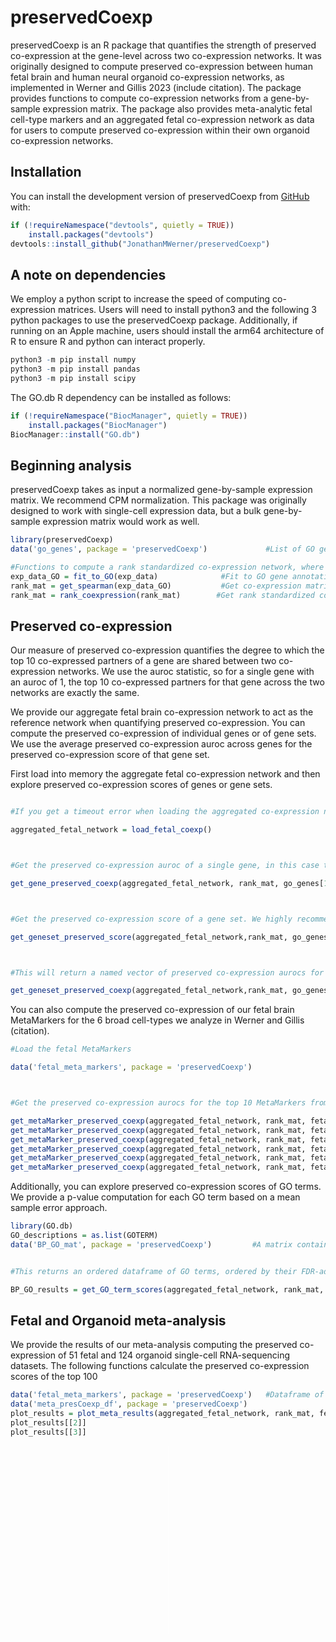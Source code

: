 
<!-- README.md is generated from README.Rmd. Please edit that file -->

# preservedCoexp

<!-- badges: start -->

<!-- badges: end -->

preservedCoexp is an R package that quantifies the strength of preserved
co-expression at the gene-level across two co-expression networks. It
was originally designed to compute preserved co-expression between human
fetal brain and human neural organoid co-expression networks, as
implemented in Werner and Gillis 2023 (include citation). The package
provides functions to compute co-expression networks from a
gene-by-sample expression matrix. The package also provides
meta-analytic fetal cell-type markers and an aggregated fetal
co-expression network as data for users to compute preserved
co-expression within their own organoid co-expression networks.

## Installation

You can install the development version of preservedCoexp from
[GitHub](https://github.com/) with:

``` r
if (!requireNamespace("devtools", quietly = TRUE))
    install.packages("devtools")
devtools::install_github("JonathanMWerner/preservedCoexp")
```

## A note on dependencies

We employ a python script to increase the speed of computing
co-expression matrices. Users will need to install python3 and the
following 3 python packages to use the preservedCoexp package.
Additionally, if running on an Apple machine, users should install the
arm64 architecture of R to ensure R and python can interact properly.

``` r
python3 -m pip install numpy
python3 -m pip install pandas
python3 -m pip install scipy
```

The GO.db R dependency can be installed as follows:

``` r
if (!requireNamespace("BiocManager", quietly = TRUE))
    install.packages("BiocManager")
BiocManager::install("GO.db")

```

## Beginning analysis

preservedCoexp takes as input a normalized gene-by-sample expression
matrix. We recommend CPM normalization. This package was originally
designed to work with single-cell expression data, but a bulk
gene-by-sample expression matrix would work as well.

``` r
library(preservedCoexp)
data('go_genes', package = 'preservedCoexp')             #List of GO gene annotations

#Functions to compute a rank standardized co-expression network, where exp_data is a normalized gene-by-sample expression matrix provided by the user
exp_data_GO = fit_to_GO(exp_data)              #Fit to GO gene annotations
rank_mat = get_spearman(exp_data_GO)           #Get co-expression matrix
rank_mat = rank_coexpression(rank_mat)        #Get rank standardized co-expression matrix
```

## Preserved co-expression

Our measure of preserved co-expression quantifies the degree to which
the top 10 co-expressed partners of a gene are shared between two
co-expression networks. We use the auroc statistic, so for a single gene
with an auroc of 1, the top 10 co-expressed partners for that gene
across the two networks are exactly the same.

We provide our aggregate fetal brain co-expression network to act as the
reference network when quantifying preserved co-expression. You can
compute the preserved co-expression of individual genes or of gene sets.
We use the average preserved co-expression auroc across genes for the
preserved co-expression score of that gene set.

First load into memory the aggregate fetal co-expression network and
then explore preserved co-expression scores of genes or gene sets.

``` r

#If you get a timeout error when loading the aggregated co-expression network, try setting options(timeout=900) to allow longer time for download.

aggregated_fetal_network = load_fetal_coexp()            



#Get the preserved co-expression auroc of a single gene, in this case the first gene in the go_genes gene list

get_gene_preserved_coexp(aggregated_fetal_network, rank_mat, go_genes[1])



#Get the preserved co-expression score of a gene set. We highly recommend setting parallel = T if you work on a multi-core computer to increase speed. For systems with only a few cores (Macbook Pro 8-core), parallel = T may actually be slower, so user's should keep the defualt value. 

get_geneset_preserved_score(aggregated_fetal_network,rank_mat, go_genes[1:10], parallel = T)



#This will return a named vector of preserved co-expression aurocs for all genes in the gene set

get_geneset_preserved_coexp(aggregated_fetal_network,rank_mat, go_genes[1:10], parallel = T)
```

You can also compute the preserved co-expression of our fetal brain
MetaMarkers for the 6 broad cell-types we analyze in Werner and Gillis
(citation).

``` r
#Load the fetal MetaMarkers

data('fetal_meta_markers', package = 'preservedCoexp')



#Get the preserved co-expression aurocs for the top 10 MetaMarkers from the 6 broad fetal cell-types

get_metaMarker_preserved_coexp(aggregated_fetal_network, rank_mat, fetal_meta_markers, celltype = 'Neural_Progenitor', num_markers = 10, parallel = T)
get_metaMarker_preserved_coexp(aggregated_fetal_network, rank_mat, fetal_meta_markers, celltype = 'Dividing_Progenitor', num_markers = 10, parallel = T)
get_metaMarker_preserved_coexp(aggregated_fetal_network, rank_mat, fetal_meta_markers, celltype = 'Intermediate_Progenitor', num_markers = 10, parallel = T)
get_metaMarker_preserved_coexp(aggregated_fetal_network, rank_mat, fetal_meta_markers, celltype = 'GABAergic', num_markers = 10, parallel = T)
get_metaMarker_preserved_coexp(aggregated_fetal_network, rank_mat, fetal_meta_markers, celltype = 'Glutamatergic', num_markers = 10, parallel = T)
get_metaMarker_preserved_coexp(aggregated_fetal_network, rank_mat, fetal_meta_markers, celltype = 'Non-neuronal', num_markers = 10, parallel = T)
```

Additionally, you can explore preserved co-expression scores of GO
terms. We provide a p-value computation for each GO term based on a mean
sample error approach.

``` r
library(GO.db)
GO_descriptions = as.list(GOTERM)
data('BP_GO_mat', package = 'preservedCoexp')         #A matrix containing gene and GO term relationships


#This returns an ordered dataframe of GO terms, ordered by their FDR-adjusted p-value.

BP_GO_results = get_GO_term_scores(aggregated_fetal_network, rank_mat, BP_GO_mat, parallel = T)
```

## Fetal and Organoid meta-analysis

We provide the results of our meta-analysis computing the preserved
co-expression of 51 fetal and 124 organoid single-cell RNA-sequencing
datasets. The following functions calculate the preserved co-expression
scores of the top 100

``` r
data('fetal_meta_markers', package = 'preservedCoexp')   #Dataframe of fetal MetaMarkers 
data('meta_presCoexp_df', package = 'preservedCoexp')
plot_results = plot_meta_results(aggregated_fetal_network, rank_mat, fetal_meta_markers, meta_presCoexp_df, parallel = T)
plot_results[[2]]
plot_results[[3]]
```

<embed src="man/figures/README-example_org_fetal_percentiles_violins.pdf" width="0.75\linewidth" style="display: block; margin: auto;" type="application/pdf" />

<embed src="man/figures/README-example_org_org_percentiles_violins.pdf" width="0.75\linewidth" style="display: block; margin: auto;" type="application/pdf" />
